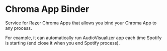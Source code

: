 # Chroma App Binder
Service for Razer Chroma Apps that allows you bind your Chroma App to any process.

For example, it can automatically run AudioVisualizer app each time Spotify is starting (end close it when you end Spotify process).
